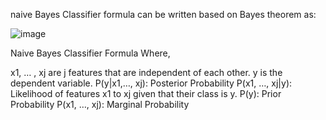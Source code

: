 naive Bayes Classifier formula can be written based on Bayes theorem as:

![image](https://github.com/user-attachments/assets/71f73b7f-283b-4401-b864-8de809908668)

Naive Bayes Classifier Formula
Where,

x1, … , xj are j features that are independent of each other. y is the dependent variable.
P(y|x1,…, xj): Posterior Probability
P(x1, …, xj|y): Likelihood of features x1 to xj given that their class is y.
P(y): Prior Probability
P(x1, …, xj): Marginal Probability

